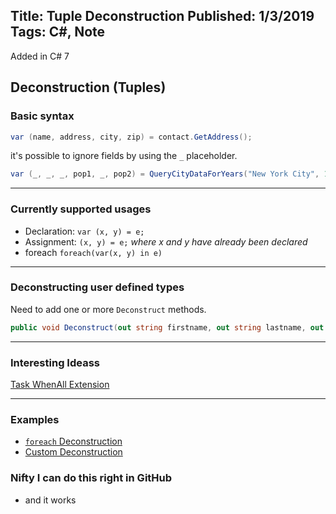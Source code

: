 Title: Tuple Deconstruction
Published: 1/3/2019
Tags: C#, Note
---

Added in C# 7 

## Deconstruction (Tuples)

### Basic syntax

```csharp
var (name, address, city, zip) = contact.GetAddress();
```

it's possible to ignore fields by using the `_` placeholder.

```csharp
var (_, _, _, pop1, _, pop2) = QueryCityDataForYears("New York City", 1960, 2010);
```
---
### Currently supported usages
- Declaration: `var (x, y) = e;`
- Assignment: `(x, y) = e;` *where x and y have already been declared*
- foreach `foreach(var(x, y) in e)` 

---
### Deconstructing user defined types

Need to add one or more `Deconstruct` methods.

```csharp
public void Deconstruct(out string firstname, out string lastname, out string middleinitial)
```

---
### Interesting Ideass
[Task WhenAll Extension](https://compiledexperience.com/blog/posts/abusing-tuples)

--- 
### Examples
- [`foreach` Deconstruction](https://github.com/daveteske/csharp-code/blob/master/Code/Tuple/ForEachDeconstruction.cs)
- [Custom Deconstruction](https://github.com/daveteske/csharp-code/blob/master/Code/Tuple/CustomDeconstruct.cs)

### Nifty I can do this right in GitHub
- and it works
  
